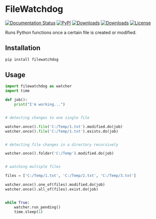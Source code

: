 # FileWatchdog

[![Documentation Status](https://readthedocs.org/projects/filewatchdog/badge/?version=latest)](https://filewatchdog.readthedocs.io/en/latest/?badge=latest)
[![PyPI](http://img.shields.io/pypi/v/filewatchdog.svg)](https://pypi.python.org/pypi/filewatchdog/)
[![Downloads](https://static.pepy.tech/badge/filewatchdog)](https://pepy.tech/project/filewatchdog)
[![Downloads](https://static.pepy.tech/badge/filewatchdog/month)](https://pepy.tech/project/filewatchdog)
[![License](https://img.shields.io/badge/License-MIT-yellow.svg)](https://github.com/beginnerSC/filewatchdog/blob/master/LICENSE)


Runs Python functions once a certain file is created or modified. 

## Installation

```sh
pip install filewatchdog
```

## Usage

```py
import filewatchdog as watcher
import time

def job():
    print("I'm working...")


# detecting changes to one single file

watcher.once().file('C:/Temp/1.txt').modified.do(job)
watcher.once().file('C:/Temp/1.txt').exists.do(job)


# detecting file changes in a directory recursively

watcher.once().folder('C:/Temp').modified.do(job)


# watching multiple files

files = ['C:/Temp/1.txt', 'C:/Temp/2.txt', 'C:/Temp/3.txt']

watcher.once().one_of(files).modified.do(job)
watcher.once().all_of(files).exist.do(job)


while True:
    watcher.run_pending()
    time.sleep(1)
```
